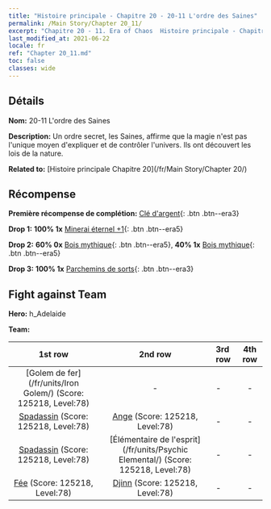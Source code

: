 ```yaml
---
title: "Histoire principale - Chapitre 20 - 20-11 L'ordre des Saines"
permalink: /Main Story/Chapter 20_11/
excerpt: "Chapitre 20 - 11. Era of Chaos  Histoire principale - Chapitre 20_11. 20-11 L'ordre des Saines"
last_modified_at: 2021-06-22
locale: fr
ref: "Chapter 20_11.md"
toc: false
classes: wide
---
```


## Détails

 **Nom:** 20-11 L'ordre des Saines

 **Description:** Un ordre secret, les Saines, affirme que la magie n'est pas l'unique moyen d'expliquer et de contrôler l'univers. Ils ont découvert les lois de la nature.

 **Related to:** [Histoire principale Chapitre 20](/fr/Main Story/Chapter 20/)

## Récompense

 **Première récompense de complétion:** [Clé d'argent](/ItemsFR/con_693/){: .btn .btn--era3}

 **Drop 1:** **100% 1x** [Minerai éternel +1](/ItemsFR/mat_68/){: .btn .btn--era5}

 **Drop 2:** **60% 0x** [Bois mythique](/ItemsFR/mat_62/){: .btn .btn--era5}, **40% 1x** [Bois mythique](/ItemsFR/mat_62/){: .btn .btn--era5}

 **Drop 3:** **100% 1x** [Parchemins de sorts](/ItemsFR/con_694/){: .btn .btn--era3}


## Fight against Team
 **Hero:** h_Adelaide

 **Team:**


  | 1st row | 2nd row | 3rd row | 4th row |
  |:----:|:----:|:----|:----:|
  | [Golem de fer](/fr/units/Iron Golem/) (Score: 125218, Level:78)  | - | - | - |
  | [Spadassin](/fr/units/Swordsman/) (Score: 125218, Level:78)  | [Ange](/fr/units/Angel/) (Score: 125218, Level:78)  | - | - |
  | [Spadassin](/fr/units/Swordsman/) (Score: 125218, Level:78)  | [Élémentaire de l'esprit](/fr/units/Psychic Elemental/) (Score: 125218, Level:78)  | - | - |
  | [Fée](/fr/units/Sprite/) (Score: 125218, Level:78)  | [Djinn](/fr/units/Genie/) (Score: 125218, Level:78)  | - | - |



